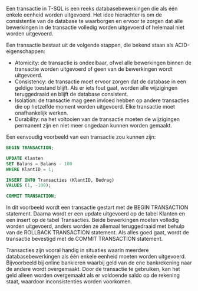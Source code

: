 Een transactie in T-SQL is een reeks databasebewerkingen die als één enkele eenheid worden uitgevoerd. Het idee hierachter is om de consistentie van de database te waarborgen en ervoor te zorgen dat alle bewerkingen in de transactie volledig worden uitgevoerd of helemaal niet worden uitgevoerd.

Een transactie bestaat uit de volgende stappen, die bekend staan als ACID-eigenschappen:

- Atomicity: de transactie is ondeelbaar, ofwel alle bewerkingen binnen de transactie worden uitgevoerd of geen van de bewerkingen wordt uitgevoerd.
- Consistency: de transactie moet ervoor zorgen dat de database in een geldige toestand blijft. Als er iets fout gaat, worden alle wijzigingen teruggedraaid en blijft de database consistent.
- Isolation: de transactie mag geen invloed hebben op andere transacties die op hetzelfde moment worden uitgevoerd. Elke transactie moet onafhankelijk werken.
- Durability: na het voltooien van de transactie moeten de wijzigingen permanent zijn en niet meer ongedaan kunnen worden gemaakt.

Een eenvoudig voorbeeld van een transactie zou kunnen zijn:
```sql
BEGIN TRANSACTION;

UPDATE Klanten
SET Balans = Balans - 100
WHERE KlantID = 1;

INSERT INTO Transacties (KlantID, Bedrag)
VALUES (1, -100);

COMMIT TRANSACTION;
```
In dit voorbeeld wordt een transactie gestart met de BEGIN TRANSACTION statement. Daarna wordt er een update uitgevoerd op de tabel Klanten en een insert op de tabel Transacties. Beide bewerkingen moeten volledig worden uitgevoerd, anders worden ze allemaal teruggedraaid met behulp van de ROLLBACK TRANSACTION statement. Als alles goed gaat, wordt de transactie bevestigd met de COMMIT TRANSACTION statement.

Transacties zijn vooral handig in situaties waarin meerdere databasebewerkingen als één enkele eenheid moeten worden uitgevoerd. Bijvoorbeeld bij online bankieren waarbij geld van de ene bankrekening naar de andere wordt overgemaakt. Door de transactie te gebruiken, kan het geld alleen worden overgemaakt als er voldoende saldo op de rekening staat, waardoor inconsistenties worden voorkomen.